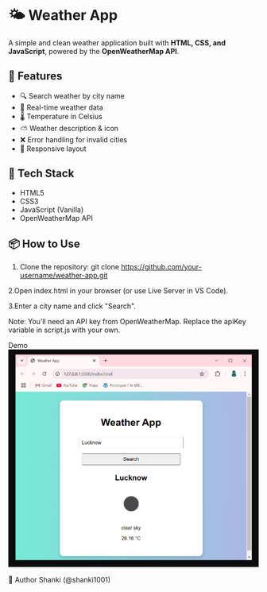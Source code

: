 # 🌤️ Weather App

A simple and clean weather application built with **HTML, CSS, and JavaScript**, powered by the **OpenWeatherMap API**.

## 🚀 Features

- 🔍 Search weather by city name
- 📡 Real-time weather data
- 🌡️ Temperature in Celsius
- ⛅ Weather description & icon
- ❌ Error handling for invalid cities
- 📱 Responsive layout

## 🔧 Tech Stack

- HTML5
- CSS3
- JavaScript (Vanilla)
- OpenWeatherMap API

## 📦 How to Use

1. Clone the repository:
   git clone https://github.com/your-username/weather-app.git

2.Open index.html in your browser (or use Live Server in VS Code).

3.Enter a city name and click "Search".

Note: You’ll need an API key from OpenWeatherMap. Replace the apiKey variable in script.js with your own.

Demo
![App Screenshot](./screeenshot.PNG)

🧠 Author
Shanki (@shanki1001)
